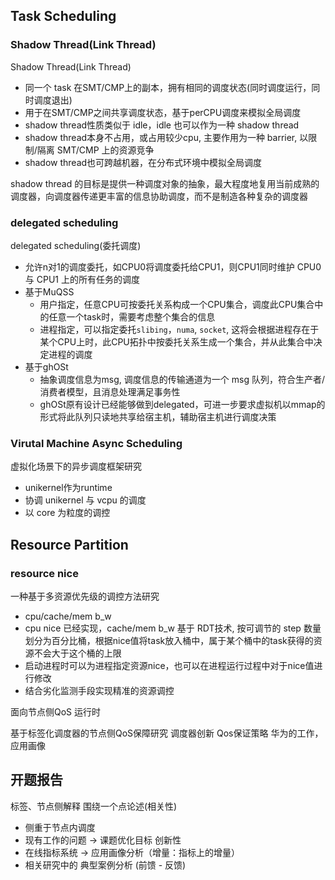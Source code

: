 ## Task Scheduling

### Shadow Thread(Link Thread)

Shadow Thread(Link Thread)
- 同一个 task 在SMT/CMP上的副本，拥有相同的调度状态(同时调度运行，同时调度退出)
- 用于在SMT/CMP之间共享调度状态，基于perCPU调度来模拟全局调度
- shadow thread性质类似于 idle，idle 也可以作为一种 shadow thread
- shadow thread本身不占用，或占用较少cpu, 主要作用为一种 barrier, 以限制/隔离 SMT/CMP 上的资源竞争
- shadow thread也可跨越机器，在分布式环境中模拟全局调度

shadow thread 的目标是提供一种调度对象的抽象，最大程度地复用当前成熟的调度器，向调度器传递更丰富的信息协助调度，而不是制造各种复杂的调度器

### delegated scheduling

delegated scheduling(委托调度)
- 允许n对1的调度委托，如CPU0将调度委托给CPU1，则CPU1同时维护 CPU0 与 CPU1 上的所有任务的调度
- 基于MuQSS
  - 用户指定，任意CPU可按委托关系构成一个CPU集合，调度此CPU集合中的任意一个task时，需要考虑整个集合的信息
  - 进程指定，可以指定委托`slibing`，`numa`, `socket`, 这将会根据进程存在于某个CPU上时，此CPU拓扑中按委托关系生成一个集合，并从此集合中决定进程的调度
- 基于ghOSt
  - 抽象调度信息为msg, 调度信息的传输通道为一个 msg 队列，符合生产者/消费者模型，且消息处理满足事务性
  - ghOSt原有设计已经能够做到delegated，可进一步要求虚拟机以mmap的形式将此队列只读地共享给宿主机，辅助宿主机进行调度决策

### Virutal Machine Async Scheduling 

虚拟化场景下的异步调度框架研究
- unikernel作为runtime
- 协调 unikernel 与 vcpu 的调度
- 以 core 为粒度的调控

## Resource Partition

### resource nice

一种基于多资源优先级的调控方法研究
- cpu/cache/mem b_w
- cpu nice 已经实现，cache/mem b_w 基于 RDT技术, 按可调节的 step 数量划分为百分比桶，根据nice值将task放入桶中，属于某个桶中的task获得的资源不会大于这个桶的上限
- 启动进程时可以为进程指定资源nice，也可以在进程运行过程中对于nice值进行修改
- 结合劣化监测手段实现精准的资源调控


面向节点侧QoS 运行时

基于标签化调度器的节点侧QoS保障研究
调度器创新
Qos保证策略
华为的工作，应用画像


## 开题报告

标签、节点侧解释
围绕一个点论述(相关性)
- 侧重于节点内调度
- 现有工作的问题 -> 课题优化目标
创新性
- 在线指标系统 -> 应用画像分析（增量：指标上的增量）
- 相关研究中的 典型案例分析 (前馈 - 反馈)